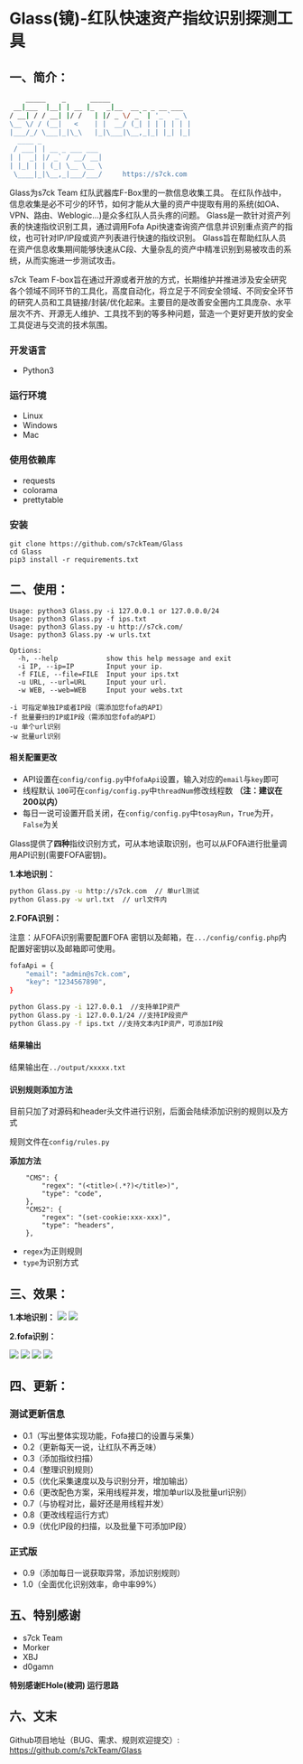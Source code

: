 # Glass(镜)-红队快速资产指纹识别探测工具

## 一、简介：

```bash
    _____    _      _____                    
 __|___  |__| | __ |_   _|__  __ _ _ __ ___  
/ __| / / __| |/ /   | |/ _ \/ _` | '_ ` _ \ 
\__ \/ / (__|   <    | |  __/ (_| | | | | | |
|___/_/ \___|_|\_\   |_|\___|\__,_|_| |_| |_|
  ____ _               
 / ___| | __ _ ___ ___ 
| |  _| |/ _` / __/ __|
| |_| | | (_| \__ \__ \
 \____|_|\__,_|___/___/ 	https://s7ck.com    
```


Glass为s7ck Team 红队武器库F-Box里的一款信息收集工具。
在红队作战中，信息收集是必不可少的环节，如何才能从大量的资产中提取有用的系统(如OA、VPN、路由、Weblogic...)是众多红队人员头疼的问题。
Glass是一款针对资产列表的快速指纹识别工具，通过调用Fofa Api快速查询资产信息并识别重点资产的指纹，也可针对IP/IP段或资产列表进行快速的指纹识别。
Glass旨在帮助红队人员在资产信息收集期间能够快速从C段、大量杂乱的资产中精准识别到易被攻击的系统，从而实施进一步测试攻击。

 s7ck Team F-box旨在通过开源或者开放的方式，长期维护并推进涉及安全研究各个领域不同环节的工具化，高度自动化，将立足于不同安全领域、不同安全环节的研究人员和工具链接/封装/优化起来。主要目的是改善安全圈内工具庞杂、水平层次不齐、开源无人维护、工具找不到的等多种问题，营造一个更好更开放的安全工具促进与交流的技术氛围。

### 开发语言

* Python3

### 运行环境

* Linux
* Windows
* Mac

### 使用依赖库

* requests
* colorama
* prettytable


### 安装
	git clone https://github.com/s7ckTeam/Glass
	cd Glass
	pip3 install -r requirements.txt


## 二、使用：

```
Usage: python3 Glass.py -i 127.0.0.1 or 127.0.0.0/24
Usage: python3 Glass.py -f ips.txt
Usage: python3 Glass.py -u http://s7ck.com/
Usage: python3 Glass.py -w urls.txt

Options:
  -h, --help            show this help message and exit
  -i IP, --ip=IP        Input your ip.
  -f FILE, --file=FILE  Input your ips.txt
  -u URL, --url=URL     Input your url.
  -w WEB, --web=WEB     Input your webs.txt

-i 可指定单独IP或者IP段（需添加您fofa的API）
-f 批量要扫的IP或IP段（需添加您fofa的API）
-u 单个url识别
-w 批量url识别
```
#### 相关配置更改

* API设置在`config/config.py`中`fofaApi`设置，输入对应的`email`与`key`即可
* 线程默认 `100`可在`config/config.py`中`threadNum`修改线程数 **（注：建议在200以内）**
* 每日一说可设置开启关闭，在`config/config.py`中`tosayRun`，`True`为开，`False`为关

 
Glass提供了**四种**指纹识别方式，可从本地读取识别，也可以从FOFA进行批量调用API识别(需要FOFA密钥)。

**1.本地识别：**

```bash
python Glass.py -u http://s7ck.com  // 单url测试
python Glass.py -w url.txt  // url文件内

```

**2.FOFA识别：**

注意：从FOFA识别需要配置FOFA 密钥以及邮箱，在`.../config/config.php`内配置好密钥以及邮箱即可使用。

```bash
fofaApi = {
    "email": "admin@s7ck.com",
    "key": "1234567890",
}
```

```bash
python Glass.py -i 127.0.0.1  //支持单IP资产
python Glass.py -i 127.0.0.1/24 //支持IP段资产
python Glass.py -f ips.txt //支持文本内IP资产，可添加IP段

```

#### 结果输出

结果输出在`../output/xxxxx.txt`

#### 识别规则添加方法

目前只加了对源码和header头文件进行识别，后面会陆续添加识别的规则以及方式

规则文件在`config/rules.py`

**添加方法**

```
    "CMS": {
        "regex": "(<title>(.*?)</title>)",
        "type": "code",
    },
    "CMS2": {
        "regex": "(set-cookie:xxx-xxx)",
        "type": "headers",
    },
```

* `regex`为正则规则
* `type`为识别方式


## 三、效果：

**1.本地识别：**
![](./Image/u1.png)
![](./Image/u2.png)

**2.fofa识别：**

![](./Image/c0.png)
![](./Image/c1.png)
![](./Image/c2.png)
![](./Image/Glass.gif)
## 四、更新：
### 测试更新信息

- 0.1（写出整体实现功能，Fofa接口的设置与采集）
- 0.2（更新每天一说，让红队不再乏味）
- 0.3（添加指纹扫描）
- 0.4（整理识别规则）
- 0.5（优化采集速度以及与识别分开，增加输出）
- 0.6（更改配色方案，采用线程并发，增加单url以及批量url识别）
- 0.7（与协程对比，最好还是用线程并发）
- 0.8（更改线程运行方式）
- 0.9（优化IP段的扫描，以及批量下可添加IP段）

### 正式版

* 0.9（添加每日一说获取异常，添加识别规则）
* 1.0（全面优化识别效率，命中率99%）

## 五、特别感谢
* s7ck Team
*  Morker
* XBJ
* d0gamn

**特别感谢EHole(棱洞) 运行思路**

## 六、文末
Github项目地址（BUG、需求、规则欢迎提交）: https://github.com/s7ckTeam/Glass
